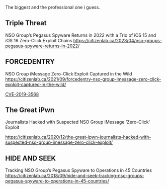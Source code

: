 The biggest and the professional one i guess.


## Triple Threat
 NSO Group’s Pegasus Spyware Returns in 2022 with a Trio of iOS 15 and iOS 16 Zero-Click Exploit Chains
 https://citizenlab.ca/2023/04/nso-groups-pegasus-spyware-returns-in-2022/


## FORCEDENTRY
NSO Group iMessage Zero-Click Exploit Captured in the Wild
https://citizenlab.ca/2021/09/forcedentry-nso-group-imessage-zero-click-exploit-captured-in-the-wild/

[CVE-2019-3568](../Exploits/CVE-2019-3568.md)


## The Great iPwn
Journalists Hacked with Suspected NSO Group iMessage ‘Zero-Click’ Exploit

https://citizenlab.ca/2020/12/the-great-ipwn-journalists-hacked-with-suspected-nso-group-imessage-zero-click-exploit/


## HIDE AND SEEK
Tracking NSO Group’s Pegasus Spyware to Operations in 45 Countries
https://citizenlab.ca/2018/09/hide-and-seek-tracking-nso-groups-pegasus-spyware-to-operations-in-45-countries/
